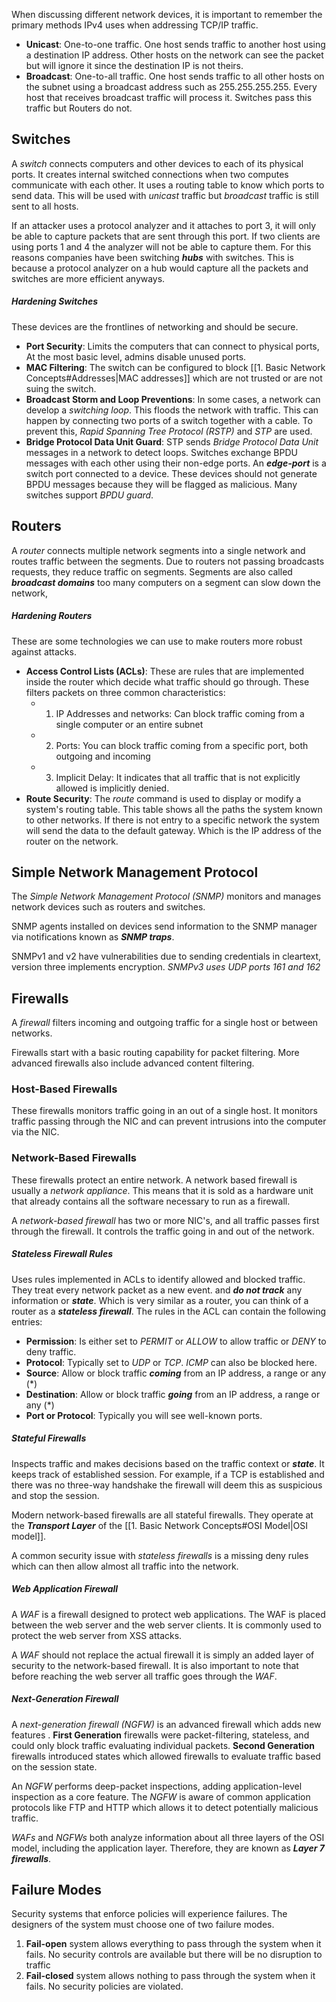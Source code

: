 When discussing different network devices, it is important to remember the primary methods IPv4 uses when addressing TCP/IP traffic. 

* **Unicast**: One-to-one traffic. One host sends traffic to another host using a destination IP address. Other hosts on the network can see the packet but will ignore it since the destination IP is not theirs. 
* **Broadcast**: One-to-all traffic. One host sends traffic to all other hosts on the subnet using a broadcast address such as 255.255.255.255. Every host that receives broadcast traffic will process it. Switches pass this traffic but Routers do not.

## Switches
A *switch* connects computers and other devices to each of its physical ports. It creates internal switched connections when two computes communicate with each other. It uses a routing table to know which ports to send data. This will be used with *unicast* traffic but *broadcast* traffic is still sent to all hosts. 

If an attacker uses a protocol analyzer and it attaches to port 3, it will only be able to capture packets that are sent through this port. If two clients are using ports 1 and 4 the analyzer will not be able to capture them. For this reasons companies have been switching ***hubs*** with switches. This is because a protocol analyzer on a hub would capture all the packets and switches are more efficient anyways. 

##### Hardening Switches
These devices are the frontlines of networking and should be secure. 

* **Port Security**: Limits the computers that can connect to physical ports, At the most basic level, admins disable unused ports.
* **MAC Filtering**: The switch can be configured to block [[1. Basic Network Concepts#Addresses|MAC addresses]] which are not trusted or are not suing the switch. 
* **Broadcast Storm and Loop Preventions**: In some cases, a network can develop a *switching loop*. This floods the network with traffic. This can happen by connecting two ports of a switch together with a cable. To prevent this, *Rapid Spanning Tree Protocol (RSTP)* and *STP* are used. 
* **Bridge Protocol Data Unit Guard**: STP sends *Bridge Protocol Data Unit* messages in a network to detect loops. Switches exchange BPDU messages with each other using their non-edge ports. An ***edge-port*** is a switch port connected to a device. These devices should not generate BPDU messages because they will be flagged as malicious. Many switches support *BPDU guard*.  

## Routers
A *router* connects multiple network segments into a single network and routes traffic between the segments. Due to routers not passing broadcasts requests, they reduce traffic on segments. Segments are also called ***broadcast domains*** too many computers on a segment can slow down the network, 

##### Hardening Routers
These are some technologies we can use to make routers more robust against attacks.

- **Access Control Lists (ACLs)**: These are rules that are implemented inside the router which decide what traffic should go through. These filters packets on  three common characteristics:
	- 1. IP Addresses and networks: Can block traffic coming from a single computer or an entire subnet 
	- 2. Ports: You can block traffic coming from a specific port, both outgoing and incoming
	- 3. Implicit Delay: It indicates that all traffic that is not explicitly allowed is implicitly denied. 
- **Route Security**: The *route* command is used to display or modify a system's routing table. This table shows all the paths the system known to other networks. If there is not entry to a specific network the system will send the data to the default gateway. Which is the IP address of the router on the network. 

## Simple Network Management Protocol
The *Simple Network Management Protocol (SNMP)* monitors and manages network devices such as routers and switches. 

SNMP agents installed on devices send information to the SNMP manager via notifications known as ***SNMP traps***.

SNMPv1 and v2 have vulnerabilities due to sending credentials in cleartext, version three implements encryption. *SNMPv3 uses UDP ports 161 and 162*

## Firewalls
A *firewall* filters incoming and outgoing traffic for a single host or between networks. 

Firewalls start with a basic routing capability for packet filtering. More advanced firewalls also include advanced content filtering.

### Host-Based Firewalls
These firewalls monitors traffic going in an out of a single host. It monitors traffic passing through the NIC and can prevent intrusions into the computer via the NIC.

### Network-Based Firewalls
These firewalls protect an entire network. A network based firewall is usually a *network appliance*. This means that it is sold as a hardware unit that already contains all the software necessary to run as a firewall. 

A *network-based firewall* has two or more NIC's, and all traffic passes first through the firewall. It controls the traffic going in and out of the network.

##### Stateless Firewall Rules
Uses rules implemented in ACLs to identify allowed and blocked traffic. They treat every network packet as a new event. and ***do not track*** any information or ***state***. Which is very similar as a router, you can think of a router as a ***stateless firewall***. The rules in the ACL can contain the following entries:

* **Permission**: Is either set to *PERMIT* or *ALLOW* to allow traffic or *DENY* to deny traffic.
* **Protocol**: Typically set to *UDP* or *TCP*. *ICMP* can also be blocked here.
* **Source**: Allow or block traffic ***coming*** from an IP address, a range or any (\*)
* **Destination**: Allow or block traffic ***going*** from an IP address, a range or any (\*)
* **Port or Protocol**: Typically you will see well-known ports.

##### Stateful Firewalls
Inspects traffic and makes decisions based on the traffic context or ***state***. It keeps track of established session. For example, if a TCP is established and there was no three-way handshake the firewall will deem this as suspicious and stop the session. 

Modern network-based firewalls are all stateful firewalls. They operate at the ***Transport Layer*** of the [[1. Basic Network Concepts#OSI Model|OSI model]]. 

A common security issue with *stateless firewalls* is a missing deny rules which can then allow almost all traffic into the network. 

##### Web Application Firewall
A *WAF* is a firewall designed to protect web applications. The WAF is placed between the web server and the web server clients. It is commonly used to protect the web server from XSS attacks. 

A *WAF* should not replace the actual firewall it is simply an added layer of security to the network-based firewall. It is also important to note that before reaching the web server all traffic goes through the *WAF*.

##### Next-Generation Firewall
A *next-generation firewall (NGFW)* is an advanced firewall which adds new features . **First Generation** firewalls were packet-filtering, stateless, and could only block traffic evaluating individual packets. **Second Generation** firewalls introduced states which allowed firewalls to evaluate traffic based on the session state.

An *NGFW* performs deep-packet inspections, adding application-level inspection as a core feature. The *NGFW* is aware of common application protocols like FTP and HTTP which allows it to detect potentially malicious traffic.

*WAFs* and *NGFWs* both analyze information about all three layers of the OSI model, including the application layer. Therefore, they are known as ***Layer 7 firewalls***.

## Failure Modes
Security systems that enforce policies will experience failures. The designers of the system must choose one of two failure modes.

1. **Fail-open** system allows everything to pass through the system when it fails. No security controls are available but there will be no disruption to traffic
2. **Fail-closed** system allows nothing to pass through the system when it fails. No security policies are violated.



